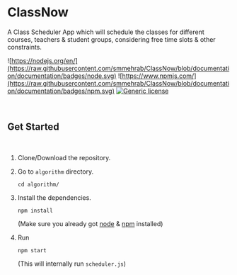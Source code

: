 # ClassNow

A Class Scheduler App which will schedule the classes for different courses, teachers &amp; student groups, considering free time slots &amp; other constraints.


<div>

![https://nodejs.org/en/](https://raw.githubusercontent.com/smmehrab/ClassNow/blob/documentation/documentation/badges/node.svg)
![https://www.npmjs.com/](https://raw.githubusercontent.com/smmehrab/ClassNow/blob/documentation/documentation/badges/npm.svg)
[![Generic license](https://img.shields.io/badge/License-MIT-yellow.svg)](https://github.com/smmehrab/lexicon/blob/documentation/LICENSE)

</div>

<br>

## Get Started

<br>

1. Clone/Download the repository.

2. Go to ```algorithm``` directory.
    ```
    cd algorithm/
    ```

3. Install the dependencies.
    ```
    npm install
    ```
    (Make sure you already got [node](https://nodejs.org/en/) & [npm](https://www.npmjs.com/) installed)

4. Run
    ```
    npm start
    ```
    (This will internally run ```scheduler.js```)

